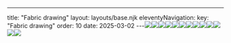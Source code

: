 ---
title: "Fabric drawing"
layout: layouts/base.njk
eleventyNavigation:
  key: "Fabric drawing"
  order: 10
date: 2025-03-02
---![](https://s3.eu-west-1.amazonaws.com/jessicaakerman.com/10%25adjusted+Jessica+Ackerman+03Dec+2022+Jo+Hounsome+Photography+copy+2.jpeg)![](https://s3.eu-west-1.amazonaws.com/jessicaakerman.com/12%25Jessica+Ackerman+09+Dec+2022+Studio+Visit+Jo+Hounsome+Photography+copy.jpeg)![](https://s3.eu-west-1.amazonaws.com/jessicaakerman.com/12%25adjusted+Jessica+Ackerman+08Dec+2022+Jo+Hounsome+Photography+copy.jpeg)![](https://s3.eu-west-1.amazonaws.com/jessicaakerman.com/12%25adjusted+Jessica+Ackerman+07Dec+2022+Jo+Hounsome+Photography+copy.jpeg)![](https://s3.eu-west-1.amazonaws.com/jessicaakerman.com/10%25adjusted+Jessica+Ackerman+04Dec+2022+Jo+Hounsome+Photography+copy+2.jpeg)![](https://s3.eu-west-1.amazonaws.com/jessicaakerman.com/10%25adjusted+Jessica+Ackerman+02Dec+2022+Jo+Hounsome+Photography+copy+2.jpeg)![](https://s3.eu-west-1.amazonaws.com/jessicaakerman.com/12%25adjusted+Jessica+Ackerman+10Dec+2022+Jo+Hounsome+Photography+copy.jpeg)![](https://s3.eu-west-1.amazonaws.com/jessicaakerman.com/12%25adjusted+Jessica+Ackerman+06Dec+2022+Jo+Hounsome+Photography+copy.jpeg)![](https://s3.eu-west-1.amazonaws.com/jessicaakerman.com/10%25adjusted+Jessica+Ackerman+12Dec+2022+Jo+Hounsome+Photography+copy.jpeg)![](https://s3.eu-west-1.amazonaws.com/jessicaakerman.com/10%25adjusted+Jessica+Ackerman+05Dec+2022+Jo+Hounsome+Photography+copy+2.jpeg)![](https://s3.eu-west-1.amazonaws.com/jessicaakerman.com/12%25Jessica+Ackerman+10+Dec+2022+Studio+Visit+Jo+Hounsome+Photography+copy.jpeg)![](https://s3.eu-west-1.amazonaws.com/jessicaakerman.com/12%25+adjusted+Jessica+Ackerman+09Dec+2022+Jo+Hounsome+Photography+copy+2.jpeg)![](https://s3.eu-west-1.amazonaws.com/jessicaakerman.com/10%25adjusted+Jessica+Ackerman+11Dec+2022+Jo+Hounsome+Photography+copy.jpeg)